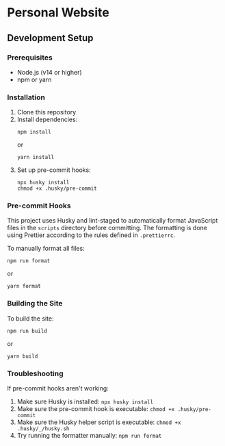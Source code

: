 # Personal Website

## Development Setup

### Prerequisites
- Node.js (v14 or higher)
- npm or yarn

### Installation
1. Clone this repository
2. Install dependencies:
   ```
   npm install
   ```
   or
   ```
   yarn install
   ```
3. Set up pre-commit hooks:
   ```
   npx husky install
   chmod +x .husky/pre-commit
   ```

### Pre-commit Hooks
This project uses Husky and lint-staged to automatically format JavaScript files in the `scripts` directory before committing. The formatting is done using Prettier according to the rules defined in `.prettierrc`.

To manually format all files:
```
npm run format
```
or
```
yarn format
```

### Building the Site
To build the site:
```
npm run build
```
or
```
yarn build
```

### Troubleshooting
If pre-commit hooks aren't working:
1. Make sure Husky is installed: `npx husky install`
2. Make sure the pre-commit hook is executable: `chmod +x .husky/pre-commit`
3. Make sure the Husky helper script is executable: `chmod +x .husky/_/husky.sh`
4. Try running the formatter manually: `npm run format` 